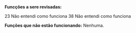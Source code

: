 **Funcções a sere revisadas:**

23
Não entendi como funciona
38
Não entendi como funciona

**Funções que não estão funcionando:**
Nenhuma.

